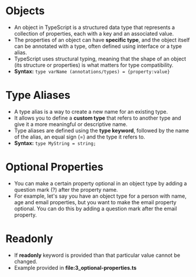# Objects

- An object in TypeScript is a structured data type that represents a collection of properties, each with a key and an associated value.
- The properties of an object can have **specific type**, and the object itself can be annotated with a type, often defined using interface or a type alias.
- TypeScript uses structural typing, meaning that the shape of an object (its structure or properties) is what matters for type compatibility.
- **Syntax:** `type varName (annotations/types) = {property:value}`

# Type Aliases

- A type alias is a way to create a new name for an existing type.
- It allows you to define a **custom type** that refers to another type and give it a more meaningful or descriptive name.
- Type aliases are defined using the **type keyword**, followed by the name of the alias, an equal sign (=) and the type it refers to.
- **Syntax:** `type MyString = string;`

# Optional Properties

- You can make a certain property optional in an object type by adding a question mark (?) after the property name.
- For example, let's say you have an object type for a person with name, age and email properties, but you want to make the email property optional. You can do this by adding a question mark after the email property.

# Readonly

- If **readonly** keyword is provided than that particular value cannot be changed.
- Example provided in **file:3_optional-properties.ts**
